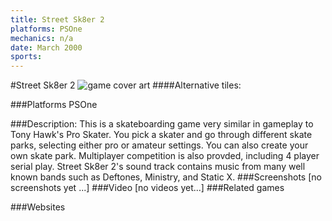 ```yaml
---
title: Street Sk8er 2
platforms: PSOne
mechanics: n/a
date: March 2000
sports: 
---
```

#Street Sk8er 2
![game cover art](//images.igdb.com/igdb/image/upload/t_cover_big/v2wnhpmzske2fs5tll3r.jpg "Logo Title Text 1")
####Alternative tiles:

###Platforms
PSOne

###Description:
This is a skateboarding game very similar in gameplay to Tony Hawk's Pro Skater. You pick a skater and go through different skate parks, selecting either pro or amateur settings. You can also create your own skate park. Multiplayer competition is also provded, including 4 player serial play. Street Sk8er 2's sound track contains music from many well known bands such as Deftones, Ministry, and Static X.
###Screenshots
[no screenshots yet ...]
###Video
[no videos yet...]
###Related games

###Websites

